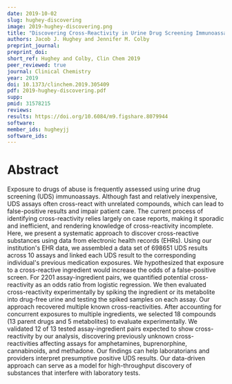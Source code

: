 ```yaml
---
date: 2019-10-02
slug: hughey-discovering
image: 2019-hughey-discovering.png
title: "Discovering Cross-Reactivity in Urine Drug Screening Immunoassays through Large-Scale Analysis of Electronic Health Records"
authors: Jacob J. Hughey and Jennifer M. Colby
preprint_journal: 
preprint_doi: 
short_ref: Hughey and Colby, Clin Chem 2019
peer_reviewed: true
journal: Clinical Chemistry
year: 2019
doi: 10.1373/clinchem.2019.305409
pdf: 2019-hughey-discovering.pdf
supp: 
pmid: 31578215
reviews: 
results: https://doi.org/10.6084/m9.figshare.8079944
software: 
member_ids: hugheyjj
software_ids: 
---
```


# Abstract

Exposure to drugs of abuse is frequently assessed using urine drug screening (UDS) immunoassays. Although fast and relatively inexpensive, UDS assays often cross-react with unrelated compounds, which can lead to false-positive results and impair patient care. The current process of identifying cross-reactivity relies largely on case reports, making it sporadic and inefficient, and rendering knowledge of cross-reactivity incomplete. Here, we present a systematic approach to discover cross-reactive substances using data from electronic health records (EHRs). Using our institution's EHR data, we assembled a data set of 698651 UDS results across 10 assays and linked each UDS result to the corresponding individual's previous medication exposures. We hypothesized that exposure to a cross-reactive ingredient would increase the odds of a false-positive screen. For 2201 assay-ingredient pairs, we quantified potential cross-reactivity as an odds ratio from logistic regression. We then evaluated cross-reactivity experimentally by spiking the ingredient or its metabolite into drug-free urine and testing the spiked samples on each assay. Our approach recovered multiple known cross-reactivities. After accounting for concurrent exposures to multiple ingredients, we selected 18 compounds (13 parent drugs and 5 metabolites) to evaluate experimentally. We validated 12 of 13 tested assay-ingredient pairs expected to show cross-reactivity by our analysis, discovering previously unknown cross-reactivities affecting assays for amphetamines, buprenorphine, cannabinoids, and methadone. Our findings can help laboratorians and providers interpret presumptive positive UDS results. Our data-driven approach can serve as a model for high-throughput discovery of substances that interfere with laboratory tests.
